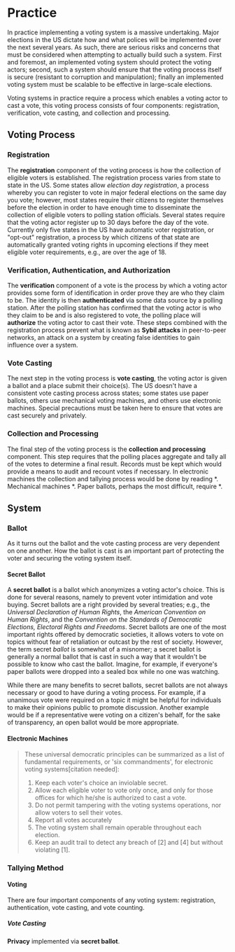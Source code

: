 Practice
========
In practice implementing a voting system is a massive undertaking. Major
elections in the US dictate how and what polices will be implemented over the
next several years. As such, there are serious risks and concerns that must be
considered when attempting to actually build such a system. First and foremost,
an implemented voting system should protect the voting actors; second, such a
system should ensure that the voting process itself is secure (resistant to
corruption and manipulation); finally an implemented voting system must be
scalable to be effective in large-scale elections.

Voting systems in practice require a process which enables a voting actor to
cast a vote, this voting process consists of four components: registration,
verification, vote casting, and collection and processing.

Voting Process
--------------
### Registration
The **registration** component of the voting process is how the collection of
eligible voters is established. The registration process varies from state to
state in the US. Some states allow *election day registration*, a process
whereby you can register to vote in major federal elections on the same day you
vote; however, most states require their citizens to register themselves before
the election in order to have enough time to disseminate the collection of
eligible voters to polling station officials. Several states require that the
voting actor register up to 30 days before the day of the vote. Currently only
five states in the US have automatic voter registration, or "opt-out"
registration, a process by which citizens of that state are automatically
granted voting rights in upcoming elections if they meet eligible voter
requirements, e.g., are over the age of 18.

### Verification, Authentication, and Authorization
The **verification** component of a vote is the process by which a voting actor
provides some form of identification in order prove they are who they claim to
be. The identity is then **authenticated** via some data source by a polling
station. After the polling station has confirmed that the voting actor is who
they claim to be and is also registered to vote, the polling place will
**authorize** the voting actor to cast their vote.  These steps combined with
the registration process prevent what is known as **Sybil attacks** in
peer-to-peer networks, an attack on a system by creating false identities to
gain influence over a system.

### Vote Casting
The next step in the voting process is **vote casting**, the voting actor is
given a ballot and a place submit their choice(s). The US doesn't have a
consistent vote casting process across states; some states use paper ballots,
others use mechanical voting machines, and others use electronic machines.
Special precautions must be taken here to ensure that votes are cast securely
and privately.

### Collection and Processing
The final step of the voting process is the **collection and processing**
component. This step requires that the polling places aggregate and tally all of
the votes to determine a final result. Records must be kept which would provide
a means to audit and recount votes if necessary. In electronic machines the
collection and tallying process would be done by reading \*. Mechanical machines
\*. Paper ballots, perhaps the most difficult, require \*.


System
------
### Ballot
As it turns out the ballot and the vote casting process are very dependent on
one another. How the ballot is cast is an important part of protecting the voter
and securing the voting system itself.

#### Secret Ballot
A **secret ballot** is a ballot which anonymizes a voting actor's choice. This
is done for several reasons, namely to prevent voter intimidation and vote
buying. Secret ballots are a right provided by several treaties; e.g., the
*Universal Declaration of Human Rights*, the *American Convention on Human
Rights*, and the *Convention on the Standards of Democratic Elections, Electoral
Rights and Freedoms*. Secret ballots are one of the most important rights
offered by democratic societies, it allows voters to vote on topics without fear
of retaliation or outcast by the rest of society. However, the term secret
*ballot* is somewhat of a misnomer; a secret ballot is generally a normal
ballot that is cast in such a way that it wouldn't be possible to know who cast
the ballot. Imagine, for example, if everyone's paper ballots were dropped into
a sealed box while no one was watching.

While there are many benefits to secret ballots, secret ballots are not always
necessary or good to have during a voting process.  For example, if a unanimous
vote were required on a topic it might be helpful for individuals to make their
opinions public to promote discussion. Another example would be if a
representative were voting on a citizen's behalf, for the sake of transparency,
an open ballot would be more appropriate.

#### Electronic Machines

> These universal democratic principles can be summarized as a list of
> fundamental requirements, or 'six commandments', for electronic voting
> systems[citation needed]:
>
> 1. Keep each voter's choice an inviolable secret.
> 2. Allow each eligible voter to vote only once, and only for those offices for
>    which he/she is authorized to cast a vote.
> 3. Do not permit tampering with the voting systems operations, nor allow
>    voters to sell their votes.
> 4. Report all votes accurately
> 5. The voting system shall remain operable throughout each election.
> 6. Keep an audit trail to detect any breach of [2] and [4] but without
>    violating [1].

### Tallying Method

#### Voting
There are four important components of any voting system: registration,
authentication, vote casting, and vote counting.

##### Vote Casting
**Privacy** implemented via **secret ballot**.

